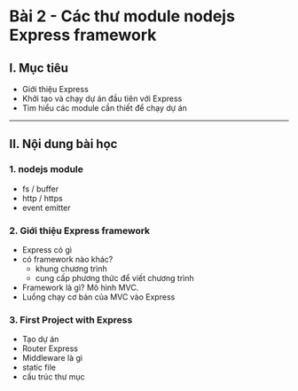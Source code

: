 # Bài 2 - Các thư module nodejs Express framework

## I. Mục tiêu
 *  Giới thiệu Express
 *  Khởi tạo và chạy dự án đầu tiên với Express
 *  Tìm hiểu các module cần thiết để chạy dự án
------

## II. Nội dung bài học 
### 1. nodejs module
- fs / buffer
- http / https
- event emitter

### 2. Giới thiệu Express framework
- Express có gì
- có framework nào khác?
    - khung chương trình
    - cung cấp phương thức để viết chương trình
- Framework là gì? Mô hình MVC.
- Luồng chạy cơ bản của MVC vào Express

### 3. First Project with Express
- Tạo dự án
- Router Express 
- Middleware là gì 
- static file
- cấu trúc thư mục
